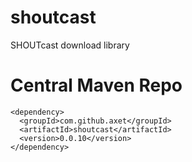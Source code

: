 # shoutcast

SHOUTcast download library

# Central Maven Repo

    <dependency>
      <groupId>com.github.axet</groupId>
      <artifactId>shoutcast</artifactId>
      <version>0.0.10</version>
    </dependency>
